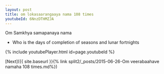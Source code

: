```yaml
---
layout: post
title: om lokasaarangaaya nama 108 times
youtubeId: 6NnzDTHMZJA
---
```

 
 
Om Samkhya samapanaya nama 
 
 -  Who is the days of completion of seasons and lunar fortnights 
 
  
 
  
 
 
 
 
 
 


{% include youtubePlayer.html id=page.youtubeId %}
 
[Next]({{ site.baseurl }}{% link  split2/_posts/2015-06-26-Om veerabaahave namaha 108 times.md%})
 
